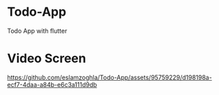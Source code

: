 # Todo-App
Todo App with flutter

# Video Screen



https://github.com/eslamzoghla/Todo-App/assets/95759229/d198198a-ecf7-4daa-a84b-e6c3a111d9db

